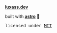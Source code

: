 **[luxass.dev](https://luxass.dev)**

built with **[astro](https://astro.build)** 🩵


<samp>licensed under <a href="./LICENSE">MIT</a></samp>
